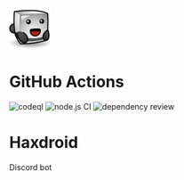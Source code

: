![Haxdroid](https://github.com/Haxrox/Haxdroid/blob/main/assets/Haxdroid.gif)

# GitHub Actions
![codeql](https://github.com/Haxrox/Haxdroid/actions/workflows/codeql.yml/badge.svg) ![node.js CI](https://github.com/Haxrox/Haxdroid/actions/workflows/node.js.yml/badge.svg) ![dependency review](https://github.com/Haxrox/Haxdroid/actions/workflows/dependency-review.yml/badge.svg) 

# Haxdroid
Discord bot
